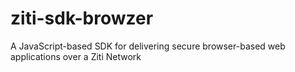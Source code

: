 # ziti-sdk-browzer
A JavaScript-based SDK for delivering secure browser-based web applications over a Ziti Network
